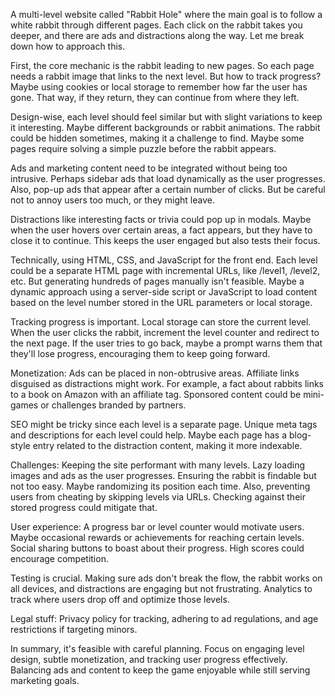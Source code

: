 A multi-level website called "Rabbit Hole" where the main goal is to follow a white rabbit through different pages. Each click on the rabbit takes you deeper, and there are ads and distractions along the way. Let me break down how to approach this.

First, the core mechanic is the rabbit leading to new pages. So each page needs a rabbit image that links to the next level. But how to track progress? Maybe using cookies or local storage to remember how far the user has gone. That way, if they return, they can continue from where they left.

Design-wise, each level should feel similar but with slight variations to keep it interesting. Maybe different backgrounds or rabbit animations. The rabbit could be hidden sometimes, making it a challenge to find. Maybe some pages require solving a simple puzzle before the rabbit appears.

Ads and marketing content need to be integrated without being too intrusive. Perhaps sidebar ads that load dynamically as the user progresses. Also, pop-up ads that appear after a certain number of clicks. But be careful not to annoy users too much, or they might leave.

Distractions like interesting facts or trivia could pop up in modals. Maybe when the user hovers over certain areas, a fact appears, but they have to close it to continue. This keeps the user engaged but also tests their focus.

Technically, using HTML, CSS, and JavaScript for the front end. Each level could be a separate HTML page with incremental URLs, like /level1, /level2, etc. But generating hundreds of pages manually isn't feasible. Maybe a dynamic approach using a server-side script or JavaScript to load content based on the level number stored in the URL parameters or local storage.

Tracking progress is important. Local storage can store the current level. When the user clicks the rabbit, increment the level counter and redirect to the next page. If the user tries to go back, maybe a prompt warns them that they'll lose progress, encouraging them to keep going forward.

Monetization: Ads can be placed in non-obtrusive areas. Affiliate links disguised as distractions might work. For example, a fact about rabbits links to a book on Amazon with an affiliate tag. Sponsored content could be mini-games or challenges branded by partners.

SEO might be tricky since each level is a separate page. Unique meta tags and descriptions for each level could help. Maybe each page has a blog-style entry related to the distraction content, making it more indexable.

Challenges: Keeping the site performant with many levels. Lazy loading images and ads as the user progresses. Ensuring the rabbit is findable but not too easy. Maybe randomizing its position each time. Also, preventing users from cheating by skipping levels via URLs. Checking against their stored progress could mitigate that.

User experience: A progress bar or level counter would motivate users. Maybe occasional rewards or achievements for reaching certain levels. Social sharing buttons to boast about their progress. High scores could encourage competition.

Testing is crucial. Making sure ads don't break the flow, the rabbit works on all devices, and distractions are engaging but not frustrating. Analytics to track where users drop off and optimize those levels.

Legal stuff: Privacy policy for tracking, adhering to ad regulations, and age restrictions if targeting minors.

In summary, it's feasible with careful planning. Focus on engaging level design, subtle monetization, and tracking user progress effectively. Balancing ads and content to keep the game enjoyable while still serving marketing goals.
